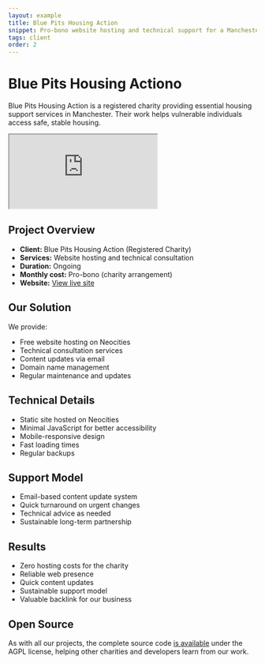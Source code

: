 ```yaml
---
layout: example
title: Blue Pits Housing Action
snippet: Pro-bono website hosting and technical support for a Manchester housing charity
tags: client
order: 2
---
```


# Blue Pits Housing Actiono

Blue Pits Housing Action is a registered charity providing essential housing support services in Manchester. Their work helps vulnerable individuals access safe, stable housing.

<iframe src="https://bluepitshousingaction.co.uk"></iframe>

## Project Overview
- **Client:** Blue Pits Housing Action (Registered Charity)
- **Services:** Website hosting and technical consultation
- **Duration:** Ongoing
- **Monthly cost:** Pro-bono (charity arrangement)
- **Website:** [View live site](https://bluepitshousingaction.co.uk)

## Our Solution
We provide:
- Free website hosting on Neocities
- Technical consultation services
- Content updates via email
- Domain name management
- Regular maintenance and updates

## Technical Details
- Static site hosted on Neocities
- Minimal JavaScript for better accessibility
- Mobile-responsive design
- Fast loading times
- Regular backups

## Support Model
- Email-based content update system
- Quick turnaround on urgent changes
- Technical advice as needed
- Sustainable long-term partnership

## Results
- Zero hosting costs for the charity
- Reliable web presence
- Quick content updates
- Sustainable support model
- Valuable backlink for our business

## Open Source
As with all our projects, the complete source code [is available](https://git.chobble.com/hosted-by-chobble/blue-pits) under the AGPL license, helping other charities and developers learn from our work.
